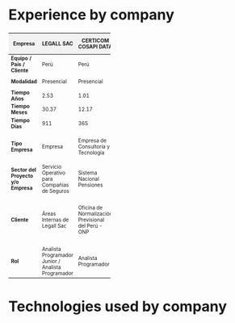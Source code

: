 # Experience by company

<table style="width: 40%; font-size: 10px; border-collapse: collapse;">
  <thead>
    <tr style="background-color: #f2f2f2;">
      <th>Empresa</th>
      <th>LEGALL SAC</th>
      <th>CERTICOM COSAPI DATA</th>
      <th>MINISTERIO DE SALUD DEL PERÚ</th>
      <th>BID / ACCEDE / MINISTERIO DE JUSTICIA</th>
      <th>INDRA</th>
      <th>NEXOS SOFTWARE</th>
      <th>IMAGEMAKER</th>
      <th>CONEXIA</th>
      <th>BNP CARDIF COLOMBIA</th>
      <th>Total</th>
    </tr>
  </thead>
  <tbody>
    <tr>
      <td><b>Equipo / País / Cliente</b></td>
      <td>Perú</td>
      <td>Perú</td>
      <td>Perú</td>
      <td>Perú</td>
      <td>Perú - Colombia</td>
      <td>Colombia - Mexico</td>
      <td>Chile</td>
      <td>Colombia - Argentina</td>
      <td>Colombia - Brasil - Mexico - Chile</td>
      <td>x</td>
    </tr>
    <tr>
      <td><b>Modalidad</b></td>
      <td>Presencial</td>
      <td>Presencial</td>
      <td>Presencial</td>
      <td>Presencial</td>
      <td>Presencial - Remoto</td>
      <td>Presencial - Remoto</td>
      <td>Remoto</td>
      <td>Remoto</td>
      <td>Remoto</td>
      <td>x</td>
    </tr>
    <tr>
      <td><b>Tiempo Años</b></td>
      <td>2.53</td>
      <td>1.01</td>
      <td>0.32</td>
      <td>0.68</td>
      <td>1.05</td>
      <td>0.54</td>
      <td>0.51</td>
      <td>0.40</td>
      <td>1.72</td>
      <td>8.77</td>
    </tr>
    <tr>
      <td><b>Tiempo Meses</b></td>
      <td>30.37</td>
      <td>12.17</td>
      <td>3.80</td>
      <td>8.17</td>
      <td>12.63</td>
      <td>6.53</td>
      <td>6.13</td>
      <td>4.83</td>
      <td>20.63</td>
      <td>105.27</td>
    </tr>
    <tr>
      <td><b>Tiempo Días</b></td>
      <td>911</td>
      <td>365</td>
      <td>114</td>
      <td>245</td>
      <td>379</td>
      <td>196</td>
      <td>184</td>
      <td>145</td>
      <td>619</td>
      <td>3158</td>
    </tr>
    <tr>
      <td><b>Tipo Empresa</b></td>
      <td>Empresa</td>
      <td>Empresa de Consultoría y Tecnología</td>
      <td>Ministerio</td>
      <td>Organización Financiera / Unidad Ejecutora / Ministerio</td>
      <td>Empresa Global de Consultoría y Tecnología</td>
      <td>Software Factory</td>
      <td>Consultora de Tecnología</td>
      <td>Compañía de Software</td>
      <td>Compañía de Seguros</td>
      <td>x</td>
    </tr>
    <tr>
      <td><b>Sector del Proyecto y/o Empresa</b></td>
      <td>Servicio Operativo para Compañías de Seguros</td>
      <td>Sistema Nacional Pensiones</td>
      <td>Sector Salud</td>
      <td>Sector Justicia</td>
      <td>Sector Energético</td>
      <td>Sector Telecomunicaciones</td>
      <td>Sector Financiero</td>
      <td>Sector Salud</td>
      <td>Sector Bancario Financiero</td>
      <td>x</td>
    </tr>
    <tr>
      <td><b>Cliente</b></td>
      <td>Áreas Internas de Legall Sac</td>
      <td>Oficina de Normalización Previsional del Perú - ONP</td>
      <td>Ministerio de Salud del Perú</td>
      <td>Banco Interamericano de Desarrollo / Unidad Ejecutora del Ministerio de Justicia del Perú</td>
      <td>Enel Perú y Enel Colombia</td>
      <td>Claro Colombia</td>
      <td>Banco Santander Chile</td>
      <td>CONEXIA</td>
      <td>Áreas Internas de BNP CARDIF en diferentes países</td>
      <td>x</td>
    </tr>
    <tr>
      <td><b>Rol</b></td>
      <td>Analista Programador Junior / Analista Programador</td>
      <td>Analista Programador</td>
      <td>Consultor Desarrollo de Software</td>
      <td>Consultor Desarrollo Software</td>
      <td>Analista Programador</td>
      <td>Analista de Desarrollo</td>
      <td>Software Developer</td>
      <td>Java Developer Senior Advanced</td>
      <td>Java Desenvolvedor Senior III</td>
      <td>x</td>
    </tr>
  </tbody>
</table>


# Technologies used by company

